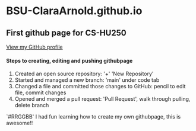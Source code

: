 # **BSU-ClaraArnold.github.io**
## First github page for CS-HU250
[View my GitHub profile](https://github.com/claraarnold)

#### Steps to creating, editing and pushing githubpage
1. Created an open source repository: '+' 'New Repository'
2. Started and managed a new branch: 'main' under code tab
3. Changed a file and committed those changes to GitHub: pencil to edit file, commit changes
4. Opened and merged a pull request: 'Pull Request', walk through pulling, delete branch

`#RRGGBB' I had fun learning how to create my own githubpage, this is awesome!!
